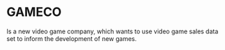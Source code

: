 # GAMECO
Is a new video game company, which wants to use  video game sales data set to inform the development of new games.
